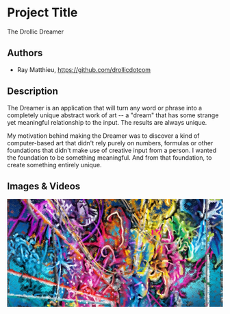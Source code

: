 # Project Title
The Drollic Dreamer

## Authors
- Ray Matthieu, https://github.com/drollicdotcom

## Description
The Dreamer is an application that will turn any word or phrase into a completely unique abstract work of art -- a "dream" that has some strange yet meaningful relationship to the input. The results are always unique.

My motivation behind making the Dreamer was to discover a kind of computer-based art that didn't rely purely on numbers, formulas or other foundations that didn't make use of creative input from a person.  I wanted the foundation to be something meaningful.  And from that foundation, to create something entirely unique.

## Images & Videos

![Example Image](project_images/cover.jpg?raw=true "Example Image")

